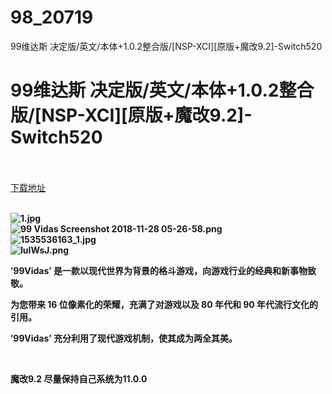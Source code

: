 # 98_20719
99维达斯 决定版/英文/本体+1.0.2整合版/[NSP-XCI][原版+魔改9.2]-Switch520
# 99维达斯 决定版/英文/本体+1.0.2整合版/[NSP-XCI][原版+魔改9.2]-Switch520
 <br/></br>
[下载地址](https://www.switch520.cc/article/20719 "下载地址")
<br/></br>

<p><strong><img title="1.jpg" src="https://www.switch520.cc/muke_img/2021_07_28_452330a54d5f4.jpg" alt="1.jpg"></strong><br>
<strong><img title="99 Vidas Screenshot 2018-11-28 05-26-58.png" src="https://www.switch520.cc/muke_img/2021_07_28_c1fc19be59a8d.png" alt="99 Vidas Screenshot 2018-11-28 05-26-58.png"></strong><br>
<strong><img title="1535536163_1.jpg" src="https://www.switch520.cc/muke_img/2021_07_28_35ecf7340ef19.jpg" alt="1535536163_1.jpg"></strong><br>
<strong><img title="luIWsJ.png" src="https://www.switch520.cc/muke_img/2021_07_28_82e56de6c0607.png" alt="luIWsJ.png">&nbsp;</strong></p>
<p><strong>’99Vidas’ 是一款以现代世界为背景的格斗游戏，向游戏行业的经典和新事物致敬。</strong></p>
<p><strong>为您带来 16 位像素化的荣耀，充满了对游戏以及 80 年代和 90 年代流行文化的引用。</strong></p>
<p><strong>’99Vidas’ 充分利用了现代游戏机制，使其成为两全其美。</strong></p>
<p>&nbsp;</p>
<p><strong>魔改9.2 尽量保持自己系统为11.0.0</strong></p>
